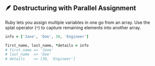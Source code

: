 ## 🪶 Destructuring with Parallel Assignment
Ruby lets you assign multiple variables in one go from an array. Use the splat operator (`*`) to capture remaining elements into another array.

```ruby
info = ['Jane', 'Doe', 30, 'Engineer']

first_name, last_name, *details = info
# first_name => 'Jane'
# last_name  => 'Doe'
# details    => [30, 'Engineer']
```